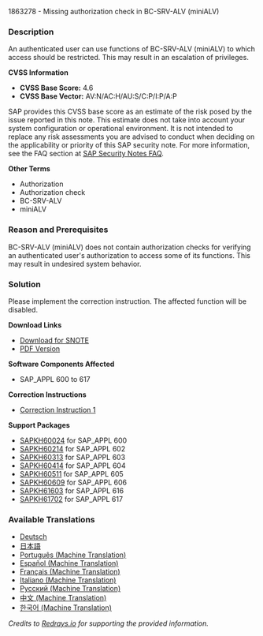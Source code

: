 1863278 - Missing authorization check in BC-SRV-ALV (miniALV)

### Description
An authenticated user can use functions of BC-SRV-ALV (miniALV) to which access should be restricted. This may result in an escalation of privileges.

**CVSS Information**
- **CVSS Base Score:** 4.6
- **CVSS Base Vector:** AV:N/AC:H/AU:S/C:P/I:P/A:P

SAP provides this CVSS base score as an estimate of the risk posed by the issue reported in this note. This estimate does not take into account your system configuration or operational environment. It is not intended to replace any risk assessments you are advised to conduct when deciding on the applicability or priority of this SAP security note. For more information, see the FAQ section at [SAP Security Notes FAQ](https://me.sap.com/securitynotes/).

**Other Terms**
- Authorization
- Authorization check
- BC-SRV-ALV
- miniALV

### Reason and Prerequisites
BC-SRV-ALV (miniALV) does not contain authorization checks for verifying an authenticated user's authorization to access some of its functions. This may result in undesired system behavior.

### Solution
Please implement the correction instruction. The affected function will be disabled.

**Download Links**
- [Download for SNOTE](https://notesdownloads.sap.com/note/0040000011014512017)
- [PDF Version](https://userapps.support.sap.com/sap/support/sfm/notes/print/0001863278?language=en-US&token=6CE418FA56A9ADE039021A16DC8BC91B)

**Software Components Affected**
- SAP_APPL 600 to 617

**Correction Instructions**
- [Correction Instruction 1](https://me.sap.com/corrins/0001863278/1)

**Support Packages**
- [SAPKH60024](https://me.sap.com/supportpackage/SAPKH60024) for SAP_APPL 600
- [SAPKH60214](https://me.sap.com/supportpackage/SAPKH60214) for SAP_APPL 602
- [SAPKH60313](https://me.sap.com/supportpackage/SAPKH60313) for SAP_APPL 603
- [SAPKH60414](https://me.sap.com/supportpackage/SAPKH60414) for SAP_APPL 604
- [SAPKH60511](https://me.sap.com/supportpackage/SAPKH60511) for SAP_APPL 605
- [SAPKH60609](https://me.sap.com/supportpackage/SAPKH60609) for SAP_APPL 606
- [SAPKH61603](https://me.sap.com/supportpackage/SAPKH61603) for SAP_APPL 616
- [SAPKH61702](https://me.sap.com/supportpackage/SAPKH61702) for SAP_APPL 617

### Available Translations
- [Deutsch](https://me.sap.com/notes/0001863278/D)
- [日本語](https://me.sap.com/notes/0001863278/J)
- [Português (Machine Translation)](https://me.sap.com/notes/0001863278/P)
- [Español (Machine Translation)](https://me.sap.com/notes/0001863278/S)
- [Français (Machine Translation)](https://me.sap.com/notes/0001863278/F)
- [Italiano (Machine Translation)](https://me.sap.com/notes/0001863278/I)
- [Русский (Machine Translation)](https://me.sap.com/notes/0001863278/R)
- [中文 (Machine Translation)](https://me.sap.com/notes/0001863278/1)
- [한국어 (Machine Translation)](https://me.sap.com/notes/0001863278/3)

*Credits to [Redrays.io](https://redrays.io) for supporting the provided information.*